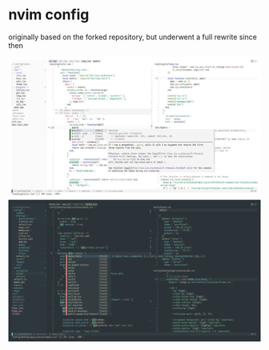 # nvim config

originally based on the forked repository, but underwent a full rewrite since then

![](./preview_elysium.png)
![](./preview_everforest.png)
